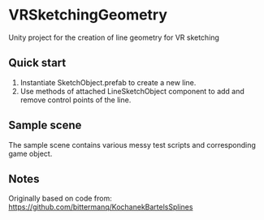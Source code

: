 # VRSketchingGeometry
Unity project for the creation of line geometry for VR sketching

## Quick start
1. Instantiate SketchObject.prefab to create a new line.
2. Use methods of attached LineSketchObject component to add and remove control points of the line.

## Sample scene
The sample scene contains various messy test scripts and corresponding game object.

## Notes
Originally based on code from: https://github.com/bittermanq/KochanekBartelsSplines
